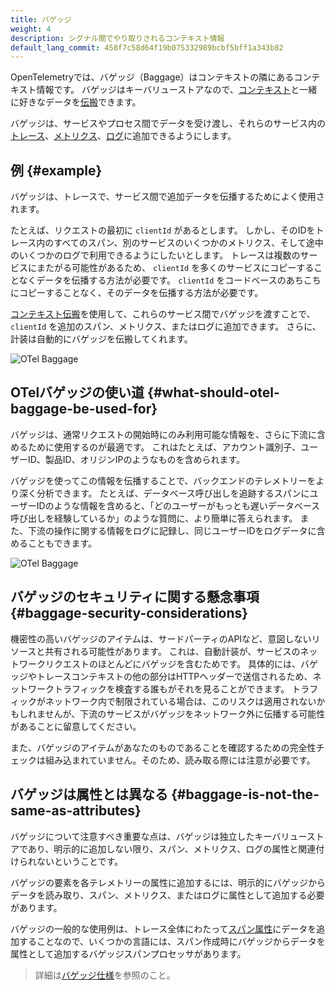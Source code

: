 ```yaml
---
title: バゲッジ
weight: 4
description: シグナル間でやり取りされるコンテキスト情報
default_lang_commit: 458f7c58d64f19b075332989bcbf5bff1a343b82
---
```


OpenTelemetryでは、バゲッジ（Baggage）はコンテキストの隣にあるコンテキスト情報です。
バゲッジはキーバリューストアなので、[コンテキスト](../../context-propagation/#context)と一緒に好きなデータを[伝搬](../../context-propagation/#propagation)できます。

バゲッジは、サービスやプロセス間でデータを受け渡し、それらのサービス内の[トレース](../traces/)、[メトリクス](../metrics/)、[ログ](../logs/)に追加できるようにします。

## 例 {#example}

バゲッジは、トレースで、サービス間で追加データを伝播するためによく使用されます。

たとえば、リクエストの最初に `clientId` があるとします。
しかし、そのIDをトレース内のすべてのスパン、別のサービスのいくつかのメトリクス、そして途中のいくつかのログで利用できるようにしたいとします。
トレースは複数のサービスにまたがる可能性があるため、 `clientId` を多くのサービスにコピーすることなくデータを伝播する方法が必要です。
`clientId` をコードベースのあちこちにコピーすることなく、そのデータを伝播する方法が必要です。

[コンテキスト伝搬](../traces/#context-propagation)を使用して、これらのサービス間でバゲッジを渡すことで、 `clientId` を追加のスパン、メトリクス、またはログに追加できます。
さらに、計装は自動的にバゲッジを伝搬してくれます。

![OTel Baggage](../otel-baggage.svg)

## OTelバゲッジの使い道 {#what-should-otel-baggage-be-used-for}

バゲッジは、通常リクエストの開始時にのみ利用可能な情報を、さらに下流に含めるために使用するのが最適です。
これはたとえば、アカウント識別子、ユーザーID、製品ID、オリジンIPのようなものを含められます。

バゲッジを使ってこの情報を伝播することで、バックエンドのテレメトリーをより深く分析できます。
たとえば、データベース呼び出しを追跡するスパンにユーザーIDのような情報を含めると、「どのユーザーがもっとも遅いデータベース呼び出しを経験しているか」のような質問に、より簡単に答えられます。
また、下流の操作に関する情報をログに記録し、同じユーザーIDをログデータに含めることもできます。

![OTel Baggage](../otel-baggage-2.svg)

## バゲッジのセキュリティに関する懸念事項 {#baggage-security-considerations}

機密性の高いバゲッジのアイテムは、サードパーティのAPIなど、意図しないリソースと共有される可能性があります。
これは、自動計装が、サービスのネットワークリクエストのほとんどにバゲッジを含むためです。
具体的には、バゲッジやトレースコンテキストの他の部分はHTTPヘッダーで送信されるため、ネットワークトラフィックを検査する誰もがそれを見ることができます。
トラフィックがネットワーク内で制限されている場合は、このリスクは適用されないかもしれませんが、下流のサービスがバゲッジをネットワーク外に伝播する可能性があることに留意してください。

また、バゲッジのアイテムがあなたのものであることを確認するための完全性チェックは組み込まれていません。そのため、読み取る際には注意が必要です。

## バゲッジは属性とは異なる {#baggage-is-not-the-same-as-attributes}

バゲッジについて注意すべき重要な点は、バゲッジは独立したキーバリューストアであり、明示的に追加しない限り、スパン、メトリクス、ログの属性と関連付けられないということです。

バゲッジの要素を各テレメトリーの属性に追加するには、明示的にバゲッジからデータを読み取り、スパン、メトリクス、またはログに属性として追加する必要があります。

バゲッジの一般的な使用例は、トレース全体にわたって[スパン属性](../traces/#attributes)にデータを追加することなので、いくつかの言語には、スパン作成時にバゲッジからデータを属性として追加するバゲッジスパンプロセッサがあります。

> 詳細は[バゲッジ仕様][baggage specification]を参照のこと。

[baggage specification]: /docs/specs/otel/overview/#baggage-signal
